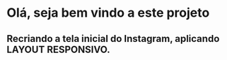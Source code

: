 # Olá, seja bem vindo a este projeto
## Recriando a tela inicial do Instagram, aplicando LAYOUT RESPONSIVO.